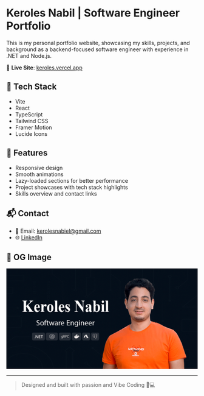 # Keroles Nabil | Software Engineer Portfolio

This is my personal portfolio website, showcasing my skills, projects, and background as a backend-focused software engineer with experience in .NET and Node.js.

🔗 **Live Site**: [keroles.vercel.app](https://keroles.vercel.app)

## 🚀 Tech Stack

- Vite
- React
- TypeScript
- Tailwind CSS
- Framer Motion
- Lucide Icons

## 📂 Features

- Responsive design
- Smooth animations
- Lazy-loaded sections for better performance
- Project showcases with tech stack highlights
- Skills overview and contact links

## 📬 Contact

- 📧 Email: kerolesnabiel@gmail.com
- 🌐 [LinkedIn](https://www.linkedin.com/in/kerolesnabil)

## 📸 OG Image

![Portfolio Preview](public/og-image.png)

---

> Designed and built with passion and Vibe Coding 🧠💻
